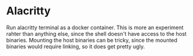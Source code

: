# Alacritty

Run alacritty terminal as a docker container. 
This is more an experiment rahter than anything else, since the shell doesn't have access to the host binaries.
Mounting the host binaries can be tricky, since the mounted binaries would require linking, so it does get pretty ugly.
